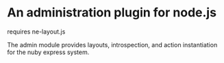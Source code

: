 # An administration plugin for node.js

requires ne-layout.js

The admin module provides layouts, introspection, and action instantiation
for the nuby express system.